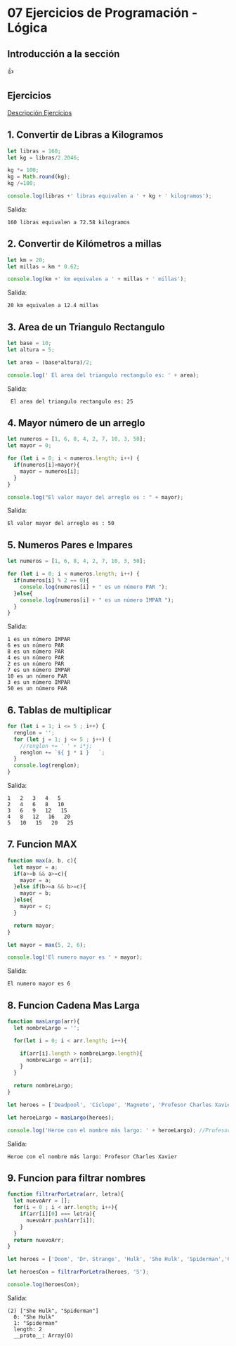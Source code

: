 # 07 Ejercicios de Programación - Lógica

## Introducción a la sección
:+1:

## Ejercicios

[Descripción Ejercicios](https://github.com/adolfodelarosajs/01_ProgramacionParaPrincipiantes/blob/master/Ejercicios.pdf)

## 1. Convertir de Libras a Kilogramos

```js
let libras = 160;
let kg = libras/2.2046;

kg *= 100;
kg = Math.round(kg);
kg /=100;

console.log(libras +' libras equivalen a ' + kg + ' kilogramos');
```
Salida:
```
160 libras equivalen a 72.58 kilogramos
```

## 2. Convertir de Kilómetros a millas

```js
let km = 20;
let millas = km * 0.62;

console.log(km +' km equivalen a ' + millas + ' millas');
```
Salida:
```
20 km equivalen a 12.4 millas
```

## 3. Area de un Triangulo Rectangulo

```js
let base = 10;
let altura = 5;

let area = (base*altura)/2;

console.log(' El area del triangulo rectangulo es: ' + area);
```
Salida:
```
 El area del triangulo rectangulo es: 25
```

## 4. Mayor número de un arreglo

```js
let numeros = [1, 6, 8, 4, 2, 7, 10, 3, 50];
let mayor = 0;

for (let i = 0; i < numeros.length; i++) {
  if(numeros[i]>mayor){
    mayor = numeros[i];
  }
}

console.log("El valor mayor del arreglo es : " + mayor);
```
Salida:
```
El valor mayor del arreglo es : 50
```

## 5. Numeros Pares e Impares

```js
let numeros = [1, 6, 8, 4, 2, 7, 10, 3, 50];

for (let i = 0; i < numeros.length; i++) {
  if(numeros[i] % 2 == 0){
    console.log(numeros[i] + " es un número PAR ");
  }else{
    console.log(numeros[i] + " es un número IMPAR ");
  }
}
```
Salida:
```
1 es un número IMPAR 
6 es un número PAR 
8 es un número PAR 
4 es un número PAR 
2 es un número PAR 
7 es un número IMPAR 
10 es un número PAR 
3 es un número IMPAR 
50 es un número PAR 
```

## 6. Tablas de multiplicar

```js
for (let i = 1; i <= 5 ; i++) {
  renglon = '';
  for (let j = 1; j <= 5 ; j++) {    
    //renglon += ' ' + i*j;
    renglon += `${ j * i }   `;
  }
  console.log(renglon);
}
```
Salida:
```
1   2   3   4   5   
2   4   6   8   10   
3   6   9   12   15   
4   8   12   16   20   
5   10   15   20   25  
```

## 7. Funcion MAX

```js
function max(a, b, c){
  let mayor = a;
  if(a>=b && a>=c){
    mayor = a;
  }else if(b>=a && b>=c){
    mayor = b;
  }else{
    mayor = c;
  }

  return mayor;
}

let mayor = max(5, 2, 6);

console.log('El numero mayor es ' + mayor);
```
Salida:
```
El numero mayor es 6
```

## 8. Funcion Cadena Mas Larga

```js
function masLargo(arr){    
  let nombreLargo = '';

  for(let i = 0; i < arr.length; i++){

    if(arr[i].length > nombreLargo.length){
      nombreLargo = arr[i];
    }
  }

  return nombreLargo;
}

let heroes = ['Deadpool', 'Ciclope', 'Magneto', 'Profesor Charles Xavier'];

let heroeLargo = masLargo(heroes);

console.log('Heroe con el nombre más largo: ' + heroeLargo); //Profesor Charles Xavier
```
Salida:
```
Heroe con el nombre más largo: Profesor Charles Xavier
```

## 9. Funcion para filtrar nombres

```js
function filtrarPorLetra(arr, letra){
  let nuevoArr = [];    
  for(i = 0 ; i < arr.length; i++){
    if(arr[i][0] === letra){
      nuevoArr.push(arr[i]);
    }
  }
  return nuevoArr;
}

let heroes = ['Doom', 'Dr. Strange', 'Hulk', 'She Hulk', 'Spiderman','Captain Marvel'];

let heroesCon = filtrarPorLetra(heroes, 'S');

console.log(heroesCon); 
```
Salida:
```
(2) ["She Hulk", "Spiderman"]
  0: "She Hulk"
  1: "Spiderman"
  length: 2
  __proto__: Array(0)
```

